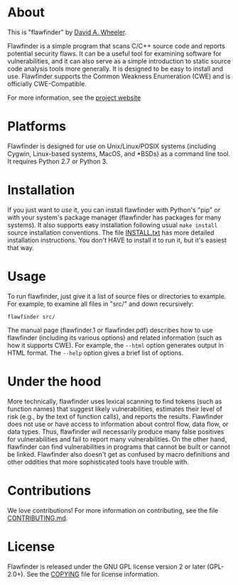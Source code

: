 # About

This is "flawfinder" by [David A. Wheeler](mailto:dwheeler@dwheeler.com).

Flawfinder is a simple program that scans C/C++ source code and reports
potential security flaws.  It can be a useful tool for examining software
for vulnerabilities, and it can also serve as a simple introduction to
static source code analysis tools more generally.  It is designed to
be easy to install and use.  Flawfinder supports the Common Weakness
Enumeration (CWE) and is officially CWE-Compatible.

For more information, see the [project website](http://www.dwheeler.com/flawfinder)

# Platforms

Flawfinder is designed for use on Unix/Linux/POSIX systems
(including Cygwin, Linux-based systems, MacOS, and *BSDs) as a
command line tool.  It requires Python 2.7 or Python 3.

# Installation

If you just want to *use* it, you can install flawfinder with
Python's "pip" or with your system's package manager (flawfinder has
packages for many systems).  It also supports easy installation
following usual `make install` source installation conventions.
The file [INSTALL.txt](INSTALL.txt) has more detailed installation instructions.
You don't HAVE to install it to run it, but it's easiest that way.

# Usage

To run flawfinder, just give it a list of source files or directories to
example.  For example, to examine all files in "src/" and down recursively:

`flawfinder src/`

The manual page (flawfinder.1 or flawfinder.pdf) describes how to use
flawfinder (including its various options) and related information
(such as how it supports CWE).  For example, the `--html` option generates
output in HTML format. The `--help` option gives a brief list of options.

# Under the hood

More technically, flawfinder uses lexical scanning to find tokens
(such as function names) that suggest likely vulnerabilities, estimates their
level of risk (e.g., by the text of function calls), and reports the results.
Flawfinder does not use or have access to information about control flow,
data flow, or data types.  Thus, flawfinder will necessarily
produce many false positives for vulnerabilities and fail to report
many vulnerabilities.  On the other hand, flawfinder can find
vulnerabilities in programs that cannot be built or cannot be linked.
Flawfinder also doesn't get as confused by macro definitions
and other oddities that more sophisticated tools have trouble with.

# Contributions

We love contributions!  For more information on contributing, see
the file [CONTRIBUTING.md](CONTRIBUTING.md).

# License

Flawfinder is released under the GNU GPL license version 2 or later (GPL-2.0+).
See the [COPYING](COPYING) file for license information.

